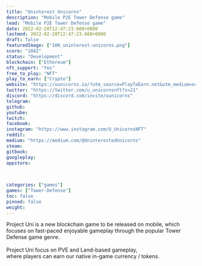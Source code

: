 ```yaml
---
title: "Uninterest Unicorns"
description: "Mobile P2E Tower Defense game"
lead: "Mobile P2E Tower Defense game"
date: 2022-02-28T12:47:23.608+0800
lastmod: 2022-02-28T12:47:23.608+0800
draft: false
featuredImage: ["100_uninterest-unicorns.png"]
score: "1042"
status: "Development"
blockchain: ["Ethereum"]
nft_support: "Yes"
free_to_play: "NFT"
play_to_earn: ["Crypto"]
website: "https://uunicorns.io/?utm_source=PlayToEarn.net&utm_medium=organic&utm_campaign=gamepage"
twitter: "https://twitter.com/u_unicornsnft?s=21"
discord: "https://discord.com/invite/uunicorns"
telegram: 
github: 
youtube: 
twitch: 
facebook: 
instagram: "https://www.instagram.com/U_UnicornsNFT"
reddit: 
medium: "https://medium.com/@UninterestedUnicorns"
steam: 
gitbook: 
googleplay: 
appstore: 

  
    
categories: ["games"]
games: ["Tower-Defense"]
toc: false
pinned: false
weight: 
---
```

Project Uni is a new blockchain game to be released on mobile, which focuses on fast-paced enjoyable gameplay through the popular Tower Defense game genre.<br> <br> Project Uni focus on PVE and Land-based gameplay,<br> where players can earn our native in-game currency / tokens.